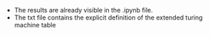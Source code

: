 - The results are already visible in the .ipynb file.
- The txt file contains the explicit definition of the extended turing machine table
